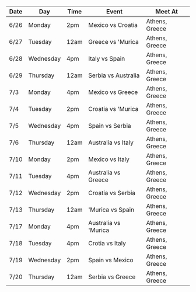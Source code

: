 | Date | Day | Time | Event | Meet At |
| --- | --- | --- | --- | --- |
| 6/26 | Monday | 2pm | Mexico vs Croatia | Athens, Greece |
| 6/27 | Tuesday | 12am | Greece vs 'Murica | Athens, Greece |
| 6/28 | Wednesday | 4pm | Italy vs Spain | Athens, Greece |
| 6/29 | Thursday | 12am | Serbia vs Australia | Athens, Greece |
| 7/3 | Monday | 4pm | Mexico vs Greece | Athens, Greece |
| 7/4 | Tuesday | 2pm | Croatia vs 'Murica | Athens, Greece |
| 7/5 | Wednesday | 4pm | Spain vs Serbia | Athens, Greece |
| 7/6 | Thursday | 12am | Australia vs Italy | Athens, Greece |
| 7/10 | Monday | 2pm | Mexico vs Italy | Athens, Greece |
| 7/11 | Tuesday | 4pm | Australia vs Greece | Athens, Greece |
| 7/12 | Wednesday | 2pm | Croatia vs Serbia | Athens, Greece |
| 7/13 | Thursday | 12am | 'Murica vs Spain | Athens, Greece |
| 7/17 | Monday | 4pm | Australia vs 'Murica | Athens, Greece |
| 7/18 | Tuesday | 4pm | Crotia vs Italy | Athens, Greece |
| 7/19 | Wednesday | 2pm | Spain vs Mexico | Athens, Greece |
| 7/20 | Thursday | 12am | Serbia vs Greece | Athens, Greece |